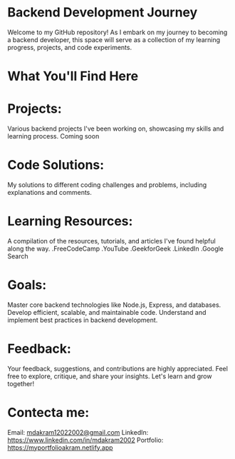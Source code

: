 # Backend Development Journey

Welcome to my GitHub repository! As I embark on my journey to becoming a backend developer, this space will serve as a collection of my learning progress, projects, and code experiments.

# What You'll Find Here
# Projects: 
Various backend projects I've been working on, showcasing my skills and learning process.
Coming soon

# Code Solutions: 
My solutions to different coding challenges and problems, including explanations and comments.

# Learning Resources: 
A compilation of the resources, tutorials, and articles I've found helpful along the way.
.FreeCodeCamp
.YouTube
.GeekforGeek
.LinkedIn
.Google Search

# Goals:
Master core backend technologies like Node.js, Express, and databases.
Develop efficient, scalable, and maintainable code.
Understand and implement best practices in backend development.

# Feedback:
Your feedback, suggestions, and contributions are highly appreciated. Feel free to explore, critique, and share your insights. Let's learn and grow together!

# Contecta me:
Email: mdakram12022002@gmail.com
LinkedIn: https://www.linkedin.com/in/mdakram2002
Portfolio: https://myportfolioakram.netlify.app
